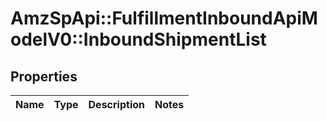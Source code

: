 # AmzSpApi::FulfillmentInboundApiModelV0::InboundShipmentList

## Properties
Name | Type | Description | Notes
------------ | ------------- | ------------- | -------------


